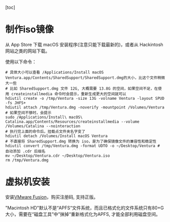 [toc]

# 制作iso镜像

从 App Store 下载 macOS 安装程序(注意只能下载最新的)，或者从 Hackintosh 网站之类的网站下载。

使用以下命令：
```shell
# 具体大小可以查看 /Applications/Install macOS Ventura.app/Contents/SharedSupport/SharedSupport.dmg的大小，比这个文件稍微大一些
# 比如 SharedSupport.dmg 文件 12G, 大概需要 13.8G 的空间，如果空间不足，在使用 createinstallmedia 命令时会提示，重新生成更大的空间就可以
hdiutil create -o /tmp/Ventura -size 13G -volname Ventura -layout SPUD -fs JHFS+
hdiutil attach /tmp/Ventura.dmg -noverify -mountpoint /Volumes/Ventura
# 如果空间不够时，会提示
sudo /Applications/Install\ macOS\ Catalina.app/Contents/Resources/createinstallmedia --volume /Volumes/Catalina --nointeraction
# 执行完上面的命令后，挂载点文件夹名字变了
hdiutil detach /Volumes/Install macOS Ventura
# 不直接将 SharedSupport.dmg 转换为 iso，是为了确保镜像文件的兼容性和稳定性
hdiutil convert /tmp/Ventura.dmg -format UDTO -o ~/Desktop/Ventura # 自动添加 .cdr 后缀名
mv ~/Desktop/Ventura.cdr ~/Desktop/Ventura.iso
rm /tmp/Ventura.dmg
```

# 虚拟机安装

安装[VMware Fusion](https://www.vmware.com/cn/products/fusion/fusion-evaluation.html)，购买注册码, 支持正版。

"Macintosh HD"默认不是“APFS“文件系统，而且已格式化的文件系统只有80+G大小，需要在“磁盘工具”中”抹掉“重新格式化为APFS, 才能全部利用磁盘空间。
